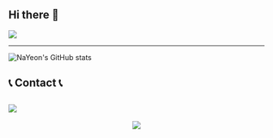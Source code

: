 ## Hi there 👋

<img src="https://capsule-render.vercel.app/api?type=waving&color=timeGradient&height=300&section=header&text=Welcome%20to%20NaYeon's%20GitHub%20👋&animation=twinkling&fontSize=52" />

---

![NaYeon's GitHub stats](https://github-readme-stats.vercel.app/api?username=qkrskdusdlqslek&show_icons=true&theme=radical)





📞 Contact 📞
---
<a href="https://www.naver.com/"><img src="https://hits.seeyoufarm.com/api/count/incr/badge.svg?url=https%3A%2F%2Fwww.naver.com&count_bg=%23DF3B68&title_bg=%23000000&icon=gmail.svg&icon_color=%23F71F63&title=qkrskdus7979%40naver.com&edge_flat=false"/></a>
---

<div align = "center">
  <a href="https://github.com/anuraghazra/github-readme-stats">
    <img align="center" src="https://github-readme-stats.vercel.app/api/top-langs?username=qkrskdusdlqslek&layout=compact&langs_count=10&bg_color=45,dd5e89,f7bb97&title_color=ffffff&text_color=ffffff&hide_border=False" />
  </a>
</div>


<!--
**qkrskdusdlqslek/qkrskdusdlqslek** is a ✨ _special_ ✨ repository because its `README.md` (this file) appears on your GitHub profile.

Here are some ideas to get you started:

- 🔭 I’m currently working on ...
- 🌱 I’m currently learning ...
- 👯 I’m looking to collaborate on ...
- 🤔 I’m looking for help with ...
- 💬 Ask me about ...
- 📫 How to reach me: ...
- 😄 Pronouns: ...
- ⚡ Fun fact: ...
-->
